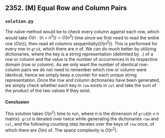 ## 2352. (M) Equal Row and Column Pairs

### `solution.py`
The naïve method would be to check every column against each row, which would take $O(n\cdot (n+n^2)) = O(n^3)$ time since we first need to read the entire row ($O(n)$), then read all columns sequentially($O(n^2)$). This is performed for every row in `grid`, which there are $n$ of. We can do much better by utilizing dictionaries, where the key is a string representation (delimited by `.`) of a row or column and the value is the number of occurrences in its respective domain (row or column). As we only want the number of identical row-column pairs we do not need to remember which row or column were identical, hence we simply keep a counter for each unique string representation. Once the row and column dictionaries have been generated, we simply check whether each key in `row` exists in `col` and take the sum of the product of the two values if they exist.  

#### Conclusion
This solution takes $O(n^2)$ time to run, where $n$ is the dimension of `grid`($n\times n$ matrix). `grid` is iterated over twice while generating the dictionaries `row` and `col`, and the following counting step iterates over the keys of `row` once, of which there are $O(n)$ of. The space complexity is $O(n^2)$.  
  


